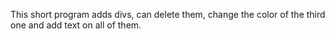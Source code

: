 This short program adds divs, can delete them, change the color of the third one and add text on all of them.
